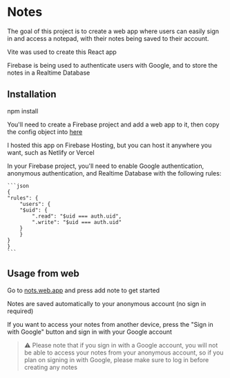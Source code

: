 # Notes

The goal of this project is to create a web app where users can easily sign in and access a notepad, with their notes being saved to their account.

Vite was used to create this React app

Firebase is being used to authenticate users with Google, and to store the notes in a Realtime Database

## Installation

npm install

You'll need to create a Firebase project and add a web app to it, then copy the config object into [here](src/config/firebase.js)

I hosted this app on Firebase Hosting, but you can host it anywhere you want, such as Netlify or Vercel

In your Firebase project, you'll need to enable Google authentication, anonymous authentication, and Realtime Database with the following rules:

    ```json
    {
    "rules": {
        "users": {
        "$uid": {
            ".read": "$uid === auth.uid",
            ".write": "$uid === auth.uid"
        }
        }
    }
    }
    ```

## Usage from web

Go to [nots.web.app](https://nots.web.app) and press add note to get started

Notes are saved automatically to your anonymous account (no sign in required)

If you want to access your notes from another device, press the "Sign in with Google" button and sign in with your Google account

> ⚠️ Please note that if you sign in with a Google account, you will not be able to access your notes from your anonymous account, so if you plan on signing in with Google, please make sure to log in before creating any notes
